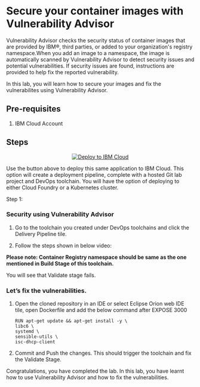 # Secure your container images with Vulnerability Advisor

Vulnerability Advisor checks the security status of container images that are provided by IBM®, third parties, or added to your organization's registry namespace.When you add an image to a namespace, the image is automatically scanned by Vulnerability Advisor to detect security issues and potential vulnerabilities. If security issues are found, instructions are provided to help fix the reported vulnerability.

In this lab, you will learn how to secure your images and fix the vulnerabilites using Vulnerability Advisor.

## Pre-requisites

1. IBM Cloud Account

## Steps

<p align="center">
    <a href="https://cloud.ibm.com/developer/appservice/create-app?starterKit=ab2263e9-c787-32e6-a9d7-298c20557bbb">
    <img src="https://cloud.ibm.com/devops/setup/deploy/button_x2.png" alt="Deploy to IBM Cloud">
    </a>
</p>

Use the button above to deploy this same application to IBM Cloud. This option will create a deployment pipeline, complete with a hosted Git lab project and DevOps toolchain. You will have the option of deploying to either Cloud Foundry or a Kubernetes cluster.

Step 1: 


### Security using Vulnerability Advisor

1. Go to the toolchain you created under DevOps toolchains and click the Delivery Pipeline tile.

2.  Follow the steps shown in below video:



**Please note: Container Registry namespace should be same as the one mentioned in Build Stage of this toolchain.**

You will see that Validate stage fails.

### Let’s fix the vulnerabilities.

1. Open the cloned repository in an IDE or select Eclipse Orion web IDE tile, open Dockerfile and add the below command after EXPOSE 3000
    
    ```
    RUN apt-get update && apt-get install -y \
    libc6 \
    systemd \
    sensible-utils \
    isc-dhcp-client
    ```

2. Commit and Push the changes. This should trigger the toolchain and fix the Validate Stage.

Congratulations, you have completed the lab. In this lab, you have learnt how to use Vulnerability Advisor and how to fix the vulnerabilities.

